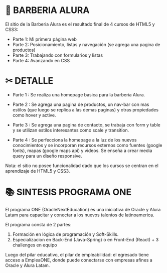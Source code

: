 # 🧔 BARBERIA ALURA

El sitio de la Barberia Alura es el resultado final de 4 cursos de HTML5 y CSS3:

* Parte 1: Mi primera página web
* Parte 2: Posicionamiento, listas y navegación (se agrega una pagina de productos)
* Parte 3: Trabajando con formularios y listas
* Parte 4: Avanzando en CSS

# ✂ DETALLE

* Parte 1 : Se realiza una homepage basica para la barberia Alura.

* Parte 2 : Se agrega una pagina de productos, un nav-bar con mas estilos (que luego se replica a las demas paginas) y otras propiedades como hover y active.

* Parte 3 : Se agrega una pagina de contacto, se trabaja con form y table y se utilizan estilos interesantes como scale y transition.

* Parte 4 : Se perfecciona la homepage a la luz de los nuevos conocimientos y se incorporan recursos externos como fuentes (google fonts), mapas (google maps api) y videos. Se enseña a crear media query para un diseño responsive.

Nota: el sitio no posee funcionalidad dado que los cursos se centran en el aprendizaje de HTML5 y CSS3.

# 📚 SINTESIS PROGRAMA ONE
El programa ONE (OracleNextEducation) es una iniciativa de Oracle y Alura Latam para capacitar y conectar a los nuevos talentos de latinoamerica.

El programa consta de 2 partes:

1. Formación en lógica de programación y Soft-Skills.
2. Especializacion en Back-End (Java-Spring) o en Front-End (React) + 3 challenges en equipo

Luego del pilar educativo, el pilar de empleabilidad: el egresado tiene acceso a EmpleaONE, donde puede conectarse con empresas afines a Oracle y Alura Latam.



